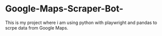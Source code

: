 # Google-Maps-Scraper-Bot-
This is my project where i am using python with playwright and pandas to scrpe data from Google Maps.
